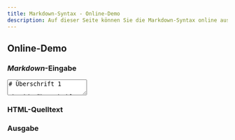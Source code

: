 ```yaml
---
title: Markdown-Syntax - Online-Demo
description: Auf dieser Seite können Sie die Markdown-Syntax online ausprobieren
---
```


## Online-Demo

### *Markdown*-Eingabe

<form>
  <textarea id="online-demo-input" onchange="onlineDemoConvert(this.value)" oninput="onlineDemoConvert(this.value)">
# Überschrift 1

## Überschrift 2

### Überschrift 3

Ein Absatz.

[Ein Link](http://markdown-syntax.de)

* eine Liste
* eine Liste
* eine Liste
  </textarea>
</form>

### HTML-Quelltext

<div id="online-demo-html-code"></div>

### Ausgabe

<div id="online-demo-output"></div>

<script type="text/javascript">
  $(function() {
    onlineDemoConvert(document.getElementById('online-demo-input').value);
  });
</script>
